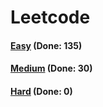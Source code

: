 # Leetcode

<h4><a href="https://github.com/lon-yang/leetcode/blob/master/docs/Easy.md">Easy</a>  (Done: 135)</h4>
<h4><a href="https://github.com/lon-yang/leetcode/blob/master/docs/Medium.md">Medium</a>  (Done: 30)</h4>
<h4><a href="https://github.com/lon-yang/leetcode/blob/master/docs/Hard.md">Hard</a>  (Done: 0)</h4>